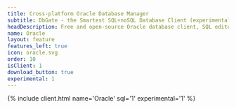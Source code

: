 ```yaml
---
title: Cross-platform Oracle Database Manager
subtitle: DbGate - the Smartest SQL+noSQL Database Client (experimental)
headDescription: Free and open-source Oracle database client, SQL editor and database manager. Desktop app in Linux, Windows, MacOS and web app in Docker.
name: Oracle
layout: feature
features_left: true
icon: oracle.svg
order: 10
isClient: 1
download_button: true
experimental: 1
---
```


{% include client.html name='Oracle' sql='1' experimental='1' %}
